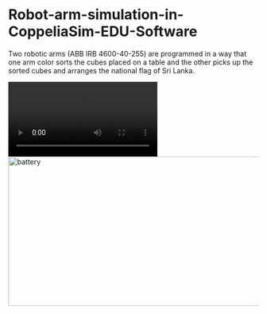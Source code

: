 # Robot-arm-simulation-in-CoppeliaSim-EDU-Software
Two robotic arms (ABB IRB 4600-40-255) are programmed in a way that one arm color sorts the cubes placed on a table and the other picks up the sorted cubes and arranges the national flag of Sri Lanka. 

![name](recording_2021_09_15-23_57-32.mp4)
<img src="recording_2021_09_15-23_57-32.mp4" alt="battery" height= "300" width="600"/>
